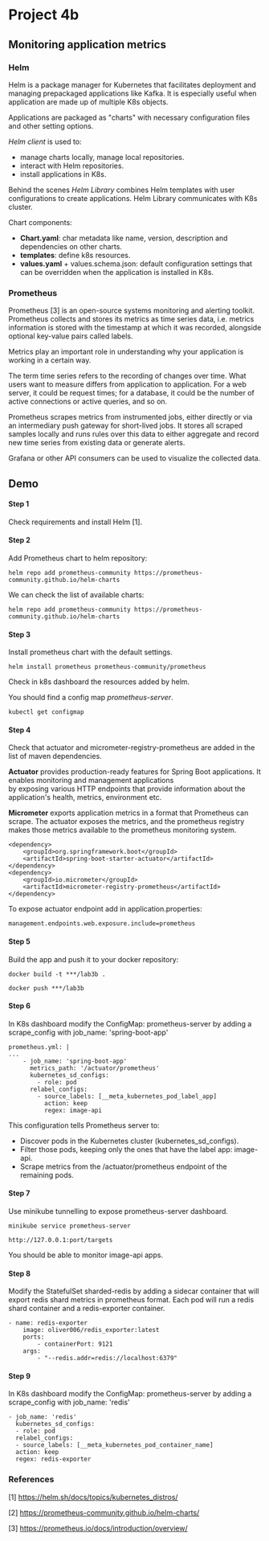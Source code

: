# Project 4b

## Monitoring application metrics 

### Helm

Helm is a package manager for Kubernetes that 
facilitates deployment and managing prepackaged 
applications like Kafka. It is especially useful 
when application are made up of multiple K8s objects.

Applications are packaged as "charts" with
necessary configuration files and other 
setting options.

_Helm client_ is used to:
-  manage charts locally, manage local repositories.
-  interact with Helm repositories.
-  install applications in K8s.

Behind the scenes _Helm Library_ combines 
Helm templates with user configurations to
create applications. Helm Library communicates with K8s cluster.

Chart components:
- **Chart.yaml**: char metadata like name, version, description and dependencies on other charts.
- **templates**: define k8s resources.
- **values.yaml** + values.schema.json: default configuration settings 
that can be overridden when the application is installed in K8s. 

### Prometheus

Prometheus [3] is an open-source systems monitoring and alerting toolkit.
Prometheus collects and stores its metrics 
as time series data, 
i.e. metrics information is stored 
with the timestamp at which 
it was recorded, alongside 
optional key-value pairs called labels.

Metrics play an important role
in understanding why your
application is working in a
certain way.

The term time series refers 
to the recording of changes 
over time. What users want 
to measure differs from 
application to application. 
For a web server, it could be 
request times; for a database, 
it could be the number of active 
connections or active queries, 
and so on.

Prometheus scrapes metrics from 
instrumented jobs, either directly 
or via an intermediary push gateway 
for short-lived jobs. It stores all 
scraped samples locally and runs 
rules over this data to either 
aggregate and record new time 
series from existing data or 
generate alerts. 

Grafana or other API consumers 
can be used to visualize 
the collected data.

## Demo

#### Step 1 
Check requirements and install Helm [1].

#### Step 2

Add Prometheus chart to helm repository:

```
helm repo add prometheus-community https://prometheus-community.github.io/helm-charts
```
We can check the list of available charts:

```
helm repo add prometheus-community https://prometheus-community.github.io/helm-charts
```

#### Step 3
Install prometheus chart with the default settings.

```
helm install prometheus prometheus-community/prometheus
```
Check in k8s dashboard 
the resources added by helm. 

You should find a config map 
_prometheus-server_.

```
kubectl get configmap
```



#### Step 4 

Check that actuator and micrometer-registry-prometheus
are added in the list of maven dependencies.

**Actuator**  provides production-ready features 
for Spring Boot applications. It enables monitoring and management 
applications  
by exposing various HTTP endpoints 
that provide information about 
the application's health, metrics, environment etc.

**Micrometer** exports application metrics 
in a format that Prometheus 
can scrape. The actuator exposes the metrics, and the prometheus registry makes those metrics available to the prometheus monitoring system.

```
<dependency>
	<groupId>org.springframework.boot</groupId>
	<artifactId>spring-boot-starter-actuator</artifactId>
</dependency>
<dependency>
	<groupId>io.micrometer</groupId>
	<artifactId>micrometer-registry-prometheus</artifactId>
</dependency>
```

To expose actuator endpoint add in application.properties:

```
management.endpoints.web.exposure.include=prometheus
```
#### Step 5

Build the app and push it to your docker repository:

```
docker build -t ***/lab3b .
```

```
docker push ***/lab3b
```


#### Step 6

In K8s dashboard modify the ConfigMap: prometheus-server
by adding a scrape_config with job_name: 'spring-boot-app'

```
prometheus.yml: |
...
	- job_name: 'spring-boot-app'
	  metrics_path: '/actuator/prometheus'
	  kubernetes_sd_configs:
	    - role: pod
	  relabel_configs:
		- source_labels: [__meta_kubernetes_pod_label_app]
		  action: keep
		  regex: image-api
```

This configuration tells Prometheus server to:
- Discover pods in the Kubernetes cluster (kubernetes_sd_configs).
- Filter those pods, keeping only the ones that have the label app: image-api.
- Scrape metrics from the /actuator/prometheus endpoint of the remaining pods.

#### Step 7

Use minikube tunnelling to expose prometheus-server dashboard.

```
minikube service prometheus-server
```

```
http://127.0.0.1:port/targets
```

You should be able to monitor image-api apps.

#### Step 8

Modify the StatefulSet sharded-redis by adding a sidecar container
that will export redis shard metrics in
prometheus format. Each pod will run a redis shard container
and a redis-exporter container.

```
- name: redis-exporter
    image: oliver006/redis_exporter:latest
    ports:
        - containerPort: 9121
    args:
        - "--redis.addr=redis://localhost:6379"
```

#### Step 9

In K8s dashboard modify the ConfigMap: prometheus-server
by adding a scrape_config with job_name: 'redis'

```
- job_name: 'redis'
  kubernetes_sd_configs:
  - role: pod
  relabel_configs:
  - source_labels: [__meta_kubernetes_pod_container_name]
  action: keep
  regex: redis-exporter
```
    

### References

[1] https://helm.sh/docs/topics/kubernetes_distros/

[2] https://prometheus-community.github.io/helm-charts/
 
[3] https://prometheus.io/docs/introduction/overview/

